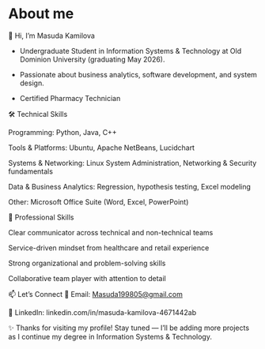 # About me 

👋 Hi, I’m Masuda Kamilova

- Undergraduate Student in Information Systems & Technology at Old Dominion University (graduating May 2026).

- Passionate about business analytics, software development, and system design.

- Certified Pharmacy Technician



🛠️ Technical Skills

Programming: Python, Java, C++

Tools & Platforms: Ubuntu, Apache NetBeans, Lucidchart

Systems & Networking: Linux System Administration, Networking & Security fundamentals

Data & Business Analytics: Regression, hypothesis testing, Excel modeling

Other: Microsoft Office Suite (Word, Excel, PowerPoint)


🤝 Professional Skills

Clear communicator across technical and non-technical teams

Service-driven mindset from healthcare and retail experience

Strong organizational and problem-solving skills

Collaborative team player with attention to detail

📫 Let’s Connect
📧 Email: Masuda199805@gmail.com

💼 LinkedIn: linkedin.com/in/masuda-kamilova-4671442ab

✨ Thanks for visiting my profile! Stay tuned — I’ll be adding more projects as I continue my degree in Information Systems & Technology.
